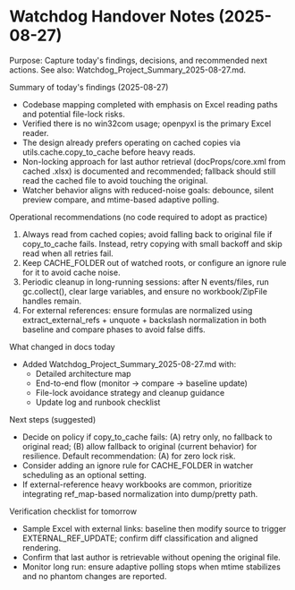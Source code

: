 # Watchdog Handover Notes (2025-08-27)

Purpose: Capture today's findings, decisions, and recommended next actions. See also: Watchdog_Project_Summary_2025-08-27.md.

Summary of today's findings (2025-08-27)
- Codebase mapping completed with emphasis on Excel reading paths and potential file-lock risks.
- Verified there is no win32com usage; openpyxl is the primary Excel reader.
- The design already prefers operating on cached copies via utils.cache.copy_to_cache before heavy reads.
- Non-locking approach for last author retrieval (docProps/core.xml from cached .xlsx) is documented and recommended; fallback should still read the cached file to avoid touching the original.
- Watcher behavior aligns with reduced-noise goals: debounce, silent preview compare, and mtime-based adaptive polling.

Operational recommendations (no code required to adopt as practice)
1) Always read from cached copies; avoid falling back to original file if copy_to_cache fails. Instead, retry copying with small backoff and skip read when all retries fail.
2) Keep CACHE_FOLDER out of watched roots, or configure an ignore rule for it to avoid cache noise.
3) Periodic cleanup in long-running sessions: after N events/files, run gc.collect(), clear large variables, and ensure no workbook/ZipFile handles remain.
4) For external references: ensure formulas are normalized using extract_external_refs + unquote + backslash normalization in both baseline and compare phases to avoid false diffs.

What changed in docs today
- Added Watchdog_Project_Summary_2025-08-27.md with:
  - Detailed architecture map
  - End-to-end flow (monitor → compare → baseline update)
  - File-lock avoidance strategy and cleanup guidance
  - Update log and runbook checklist

Next steps (suggested)
- Decide on policy if copy_to_cache fails: (A) retry only, no fallback to original read; (B) allow fallback to original (current behavior) for resilience. Default recommendation: (A) for zero lock risk.
- Consider adding an ignore rule for CACHE_FOLDER in watcher scheduling as an optional setting.
- If external-reference heavy workbooks are common, prioritize integrating ref_map-based normalization into dump/pretty path.

Verification checklist for tomorrow
- Sample Excel with external links: baseline then modify source to trigger EXTERNAL_REF_UPDATE; confirm diff classification and aligned rendering.
- Confirm that last author is retrievable without opening the original file.
- Monitor long run: ensure adaptive polling stops when mtime stabilizes and no phantom changes are reported.
